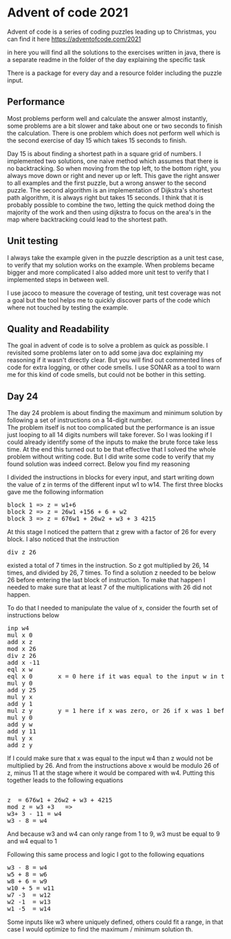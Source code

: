 # Advent of code 2021

Advent of code is a series of coding puzzles leading up to Christmas, you can find it here
https://adventofcode.com/2021

in here you will find all the solutions to the exercises written in java, there is a separate readme in the folder of the day
explaining the specific task 

There is a package for every day and a resource folder including the puzzle input. 

## Performance

Most problems perform well and calculate the answer almost instantly, some problems are a bit slower and take about one or two seconds 
to finish the calculation. There is one problem which does not perform well which is the second exercise of day 15 
which takes 15 seconds to finish. 

Day 15 is about finding a shortest path in a square grid of numbers. I implemented two solutions, one naive method which assumes that there is no backtracking.
So when moving from the top left, to the bottom right, you always move down or right and never up or left. This gave the right answer 
to all examples and the first puzzle, but a wrong answer to the second puzzle. The second algorithm is an implementation of Dijkstra's 
shortest path algorithm, it is always right but takes 15 seconds. I think that it is probably possible to combine the two, 
letting the quick method doing the majority of the work and then using dijkstra to focus on the area's in the map where backtracking could lead to the shortest path.   

## Unit testing

I always take the example given in the puzzle description as a unit test case, to verify that my solution works on the example. 
When problems became bigger and more complicated I also added more unit test to verify that I implemented steps in between well. 

I use jacoco to measure the coverage of testing, unit test coverage was not a goal but the tool helps me to quickly discover parts of the code
which where not touched by testing the example. 

## Quality and Readability

The goal in advent of code is to solve a problem as quick as possible. I revisited some problems later on to add some java doc explaining my reasoning if it wasn't directly clear. But you will find out commented lines of code for extra logging, or other code smells. I use SONAR as a tool to warn me for this kind of code smells, but could not be bother in this setting.  


## Day 24

The day 24 problem  is about finding the maximum and minimum solution by following a set of instructions on a 14-digit number.  
The problem itself is not too complicated but the performance is an issue just looping to all 14 digits numbers will take forever. So I was looking if I could already identify 
some of the inputs to make the brute force take less time. At the end this turned out to be that effective that I solved the whole problem 
without writing code. But I did write some code to verify that my found solution was indeed correct. Below you find my reasoning

I divided the instructions in blocks for every input, and start writing down the value of z in terms of the different input w1 to w14. The first three blocks gave
me the following information 

<pre>
block 1 => z = w1+6
block 2 => z = 26w1 +156 + 6 + w2
block 3 => z = 676w1 + 26w2 + w3 + 3 4215
</pre>

At this stage I noticed the pattern that z grew with a factor of 26 for every block. I also noticed that the instruction <pre>div z 26</pre> existed 
a total of 7 times in the instruction. So z got multiplied by 26,  14 times, and divided by 26, 7 times. To find a solution z needed to be below 26 before 
entering the last block of instruction. To make that happen I needed to make sure that at least 7 of the multiplications with 26 did not happen.

To do that I needed to manipulate the value of x, consider the fourth set of instructions below

<pre>
inp w4
mul x 0
add x z
mod x 26     
div z 26               
add x -11      
eql x w        
eql x 0       x = 0 here if it was equal to the input w in the step before, which is always a number raging from 1 - 9, if not x = 1  
mul y 0
add y 25
mul y x
add y 1
mul z y       y = 1 here if x was zero, or 26 if x was 1 before
mul y 0
add y w
add y 11
mul y x
add z y  
</pre>

If I could make sure that x was equal to the input w4 than z would not be multiplied by 26. And from the instructions above
x would be modulo  26 of z,   minus 11 at the stage where it would be compared with w4. Putting this together leads to the following equations 

<pre> 
z  = 676w1 + 26w2 + w3 + 4215
mod z = w3 +3   =>
w3+ 3 - 11 = w4 
w3 - 8 = w4 
</pre>

And because w3 and w4 can only range from 1 to 9, w3 must be equal to 9 and w4 equal to 1

Following this same process and logic I got to the following equations

<pre>
w3 - 8 = w4 
w5 + 8 = w6
w8 + 6 = w9
w10 + 5 = w11
w7 -3  = w12
w2 -1  = w13
w1 -5  = w14
</pre>

Some inputs like w3 where uniquely defined, others could fit a range, in that case I would optimize to find the  maximum / minimum solution
th. 
